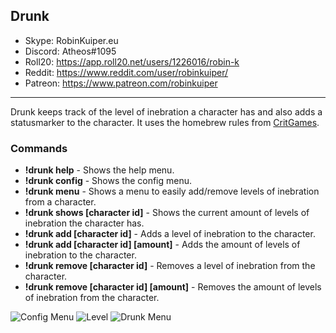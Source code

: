 ## Drunk

* Skype: RobinKuiper.eu
* Discord: Atheos#1095
* Roll20: https://app.roll20.net/users/1226016/robin-k
* Reddit: https://www.reddit.com/user/robinkuiper/
* Patreon: https://www.patreon.com/robinkuiper

---

Drunk keeps track of the level of inebration a character has and also adds a statusmarker to the character. It uses the homebrew rules from [CritGames](http://critgames.com/rpg/dnd-5e-homebrew-drinking-rules/).

### Commands

* **!drunk help** - Shows the help menu.
* **!drunk config** - Shows the config menu.
* **!drunk menu** - Shows a menu to easily add/remove levels of inebration from a character.
* **!drunk shows [character id]** - Shows the current amount of levels of inebration the character has.
* **!drunk add [character id]** - Adds a level of inebration to the character.
* **!drunk add [character id] [amount]** - Adds the amount of levels of inebration to the character.
* **!drunk remove [character id]** - Removes a level of inebration from the character.
* **!drunk remove [character id] [amount]** - Removes the amount of levels of inebration from the character.

![Config Menu](https://i.imgur.com/cbU9NbG.png "Config Menu")
![Level](https://i.imgur.com/CnHHqAo.png "Level")
![Drunk Menu](https://i.imgur.com/Kge9P8J.png "Drunk Menu")
